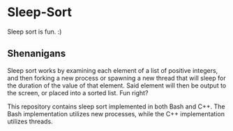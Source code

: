 # Sleep-Sort
Sleep sort is fun. :) 

## Shenanigans
Sleep sort works by examining each element of a list of positive integers, and then forking a new process or spawning
a new thread that will sleep for the duration of the value of that element. Said element will then be output to the screen, or
placed into a sorted list. Fun right?

This repository contains sleep sort implemented in both Bash and C++. The Bash implementation utilizes new processes, while the
C++ implementation utilizes threads.
